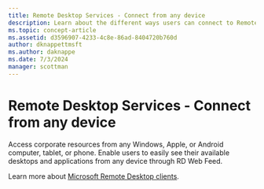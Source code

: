 ```yaml
---
title: Remote Desktop Services - Connect from any device
description: Learn about the different ways users can connect to Remote Desktop.
ms.topic: concept-article
ms.assetid: d3596907-4233-4c8e-86ad-8404720b760d
author: dknappettmsft
ms.author: daknappe
ms.date: 7/3/2024
manager: scottman
---
```

# Remote Desktop Services - Connect from any device

Access corporate resources from any Windows, Apple, or Android computer, tablet, or phone. Enable users to easily see their available desktops and applications from any device through RD Web Feed.

Learn more about [Microsoft Remote Desktop clients](clients/remote-desktop-clients.md).
